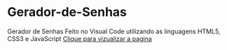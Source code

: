 # Gerador-de-Senhas
Gerador de Senhas Feito no Visual Code utilizando as linguagens HTML5, CSS3 e JavaScript
[Clique para vizualizar a pagina](https://tchio1991.github.io/Gerador-de-Senhas/)